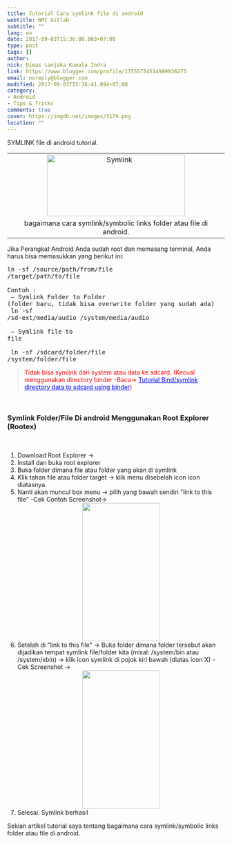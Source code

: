 ```yaml
---
title: Tutorial Cara symlink file di android
webtitle: WMI Gitlab
subtitle: ""
lang: en
date: 2017-09-03T15:36:00.003+07:00
type: post
tags: []
author:
nick: Dimas Lanjaka Kumala Indra
link: https://www.blogger.com/profile/17555754514989936273
email: noreply@blogger.com
modified: 2017-09-03T15:36:41.894+07:00
category:
- Android
- Tips & Tricks
comments: true
cover: https://imgdb.net/images/3179.png
location: ""
---
```


SYMLINK file di android tutorial.<br><table align="center" cellpadding="0" cellspacing="0" class="tr-caption-container" style="margin-left: auto; margin-right: auto; text-align: center;"><tbody><tr><td style="text-align: center;"><a href="https://imgdb.net/images/3179.png" imageanchor="1" style="margin-left: auto; margin-right: auto;" rel="noopener noreferer nofollow"><img alt="Symlink" border="0" data-original-height="166" data-original-width="371" height="143" src="https://imgdb.net/images/3179.png" title="Symlink" width="320"></a></td></tr><tr><td class="tr-caption" style="text-align: center;">bagaimana cara symlink/symbolic links folder atau file di android.</td></tr></tbody></table>Jika Perangkat Android Anda sudah root dan memasang terminal, Anda harus bisa memasukkan yang berikut ini: <br><pre>ln -sf /source/path/from/file /target/path/to/file<br><br>Contoh :<br> — Symlink Folder to Folder (folder baru, tidak bisa overwrite folder yang sudah ada)<br> ln -sf /sd-ext/media/audio /system/media/audio<br><br> — Symlink file to file<br><br> ln -sf /sdcard/folder/file /system/folder/file</pre><blockquote style="color: red; text-color: red;">Tidak bisa symlink dari system atau data ke sdcard. (Kecual menggunakan directory binder -Baca-&gt; <a href="http://web-manajemen.blogspot.com/p/search.html?q=directory+binder" style="color: blue; text-color: blue;">Tutorial Bind/symlink directory data to sdcard using binder</a>)</blockquote><br><h3>Symlink Folder/File Di android Menggunakan Root Explorer (Rootex)</h3><br><ol><li>Download Root Explorer -&gt;</li><li>Install dan buka root explorer</li><li>Buka folder dimana file atau folder yang akan di symlink</li><li>Klik tahan file atau folder target -&gt; klik menu disebelah icon icon diatasnya.</li><li>Nanti akan muncul box menu -&gt; pilih yang bawah sendiri "link to this file" -Cek Contoh Screenshot-&gt;&nbsp;<div class="separator" style="clear: both; text-align: center;"><a href="https://4.bp.blogspot.com/-qL_df_2RacQ/WKoeooYyN3I/AAAAAAAAFAU/mi7d1QL1JyAMaYaAgZxWUXIf0LmPI8HTgCLcB/s1600/Screenshot_2017-02-09-07-23-51-picsay.png?utm=web-manajemen.blogspot.com" imageanchor="1" style="margin-left: 1em; margin-right: 1em;" rel="noopener noreferer nofollow"><img border="0" data-original-height="960" data-original-width="540" height="320" src="https://4.bp.blogspot.com/-qL_df_2RacQ/WKoeooYyN3I/AAAAAAAAFAU/mi7d1QL1JyAMaYaAgZxWUXIf0LmPI8HTgCLcB/s320/Screenshot_2017-02-09-07-23-51-picsay.png?utm=web-manajemen.blogspot.com" width="180"></a></div></li><li>Setelah di "link to this file" -&gt; Buka folder dimana folder tersebut akan dijadikan tempat symlink file/folder kita (misal: /system/bin atau /system/xbin) -&gt; klik icon symlink di pojok kiri bawah (diatas icon X) -Cek Screenshot -&gt;&nbsp;<div class="separator" style="clear: both; text-align: center;"><a href="https://3.bp.blogspot.com/-TkMyPvubUss/WKofgR_YJZI/AAAAAAAAFAc/jnmWoy_Lv149VobN4CVyKrmbGKdKVCeCgCLcB/s1600/Screenshot_2017-02-09-07-24-10-picsay.png?utm=web-manajemen.blogspot.com" imageanchor="1" style="margin-left: 1em; margin-right: 1em;" rel="noopener noreferer nofollow"><img border="0" data-original-height="960" data-original-width="540" height="320" src="https://3.bp.blogspot.com/-TkMyPvubUss/WKofgR_YJZI/AAAAAAAAFAc/jnmWoy_Lv149VobN4CVyKrmbGKdKVCeCgCLcB/s320/Screenshot_2017-02-09-07-24-10-picsay.png?utm=web-manajemen.blogspot.com" width="180"></a></div></li><li>Selesai. Symlink berhasil</li></ol>Sekian artikel tutorial saya tentang bagaimana cara symlink/symbolic links folder atau file di android.